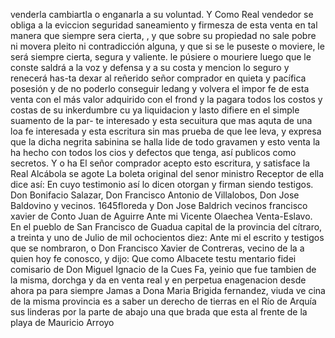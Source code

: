 venderla cambiartla o enganarla a su voluntad. Y Como Real vendedor se obliga a la eviccion seguridad saneamiento y
firmesza de esta venta en tal manera que siempre sera cierta, , y que sobre su propiedad no sale pobre ni movera pleito ni contradicción alguna, y que si se le puseste o moviere, le será siempre cierta, segura y valiente.
le púsiere o mouriere luego que le conste saldrá a la voz y defensa y a su costa y mencion lo seguro y renecerá has-ta dexar al reñerido señor comprador en quieta y pacífica posesión y de no poderlo conseguir ledang y volvera el impor
fe de esta venta con el más valor adquirido con el frond y la pagara todos los costos y costas de su inkerdumbre cu ya liquidacion y lasto difiere en el simple suamento de la par- te interesado y esta secuitura que mas aquta de una loa
fe interesada y esta escritura sin mas prueba de que lee
leva, y expresa que la dicha negrita sabinina se halla lide
de todo gravamen y esto venta la ha hecho con todos los
cios y defectos que tenga, así publicos como secretos. Y o ha
El señor comprador acepto esto escritura, y satisface la Real Alcábola se agote
La boleta original del senor ministro Receptor de ella dice así: En cuyo testimonio así lo dicen otorgan y firman siendo testigos. Don Bonifacio Salazar, Don Francisco Antonio de Villalobos, Don Jose Baldovino y vecinos.
1645floreda y Don Jose Baldrich vecinos
francisco xavier de Conto
Juan de Aguirre
Ante mi Vicente Olaechea
Venta-Eslavo.
En el pueblo de San Francisco de Guadua
capital de la provincia del cítraro, a treinta y uno de Julio de mil ochocientos
diez: Ante mi el escrito y testigos que se nombraron, o
Don Francisco Xavier de Contreras, vecino de la a quien hoy fe conosco, y dijo: Que como Albacete testu mentario fidei comisario de Don Miguel Ignacio de la Cues
Fa, yeinio que fue tambien de la misma, dorchga y da en venta real y en perpetua enagenacion desde ahora pa
para siempre Jamas a Dona Maria Brigida fernandez, viuda ve
cina de la misma provincia es a saber un derecho de tierras
en el Río de Arquía sus linderas por la parte de abajo una que
brada que esta al frente de la playa de Mauricio Arroyo